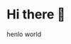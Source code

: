 <html>
<h1>Hi there 👋</h1>
henlo world
<!--
**teliajonasrosenlind/teliajonasrosenlind** is a ✨ _special_ ✨ repository because its `README.md` (this file) appears on your GitHub profile.

Here are some ideas to get you started:

- 🔭 I’m currently working on ...
- 🌱 I’m currently learning ...
- 👯 I’m looking to collaborate on ...
- 🤔 I’m looking for help with ...
- 💬 Ask me about ...
- 📫 How to reach me: ...
- 😄 Pronouns: ...
- ⚡ Fun fact: ...
-->
<script> 
  console.log("hejsan mamma och pappa")
</script>


  
</html>

